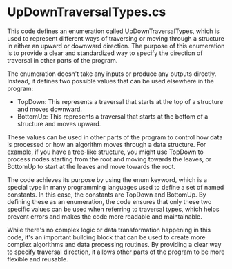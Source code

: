 # UpDownTraversalTypes.cs

This code defines an enumeration called UpDownTraversalTypes, which is used to represent different ways of traversing or moving through a structure in either an upward or downward direction. The purpose of this enumeration is to provide a clear and standardized way to specify the direction of traversal in other parts of the program.

The enumeration doesn't take any inputs or produce any outputs directly. Instead, it defines two possible values that can be used elsewhere in the program:

- TopDown: This represents a traversal that starts at the top of a structure and moves downward.
- BottomUp: This represents a traversal that starts at the bottom of a structure and moves upward.

These values can be used in other parts of the program to control how data is processed or how an algorithm moves through a data structure. For example, if you have a tree-like structure, you might use TopDown to process nodes starting from the root and moving towards the leaves, or BottomUp to start at the leaves and move towards the root.

The code achieves its purpose by using the enum keyword, which is a special type in many programming languages used to define a set of named constants. In this case, the constants are TopDown and BottomUp. By defining these as an enumeration, the code ensures that only these two specific values can be used when referring to traversal types, which helps prevent errors and makes the code more readable and maintainable.

While there's no complex logic or data transformation happening in this code, it's an important building block that can be used to create more complex algorithms and data processing routines. By providing a clear way to specify traversal direction, it allows other parts of the program to be more flexible and reusable.